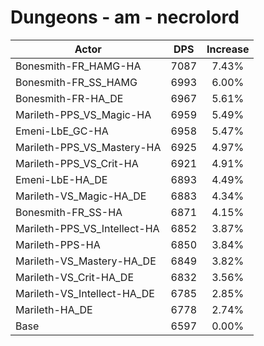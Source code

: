 # Dungeons - am - necrolord
| Actor | DPS | Increase |
|---|:---:|:---:|
|Bonesmith-FR_HAMG-HA|7087|7.43%|
|Bonesmith-FR_SS_HAMG|6993|6.00%|
|Bonesmith-FR-HA_DE|6967|5.61%|
|Marileth-PPS_VS_Magic-HA|6959|5.49%|
|Emeni-LbE_GC-HA|6958|5.47%|
|Marileth-PPS_VS_Mastery-HA|6925|4.97%|
|Marileth-PPS_VS_Crit-HA|6921|4.91%|
|Emeni-LbE-HA_DE|6893|4.49%|
|Marileth-VS_Magic-HA_DE|6883|4.34%|
|Bonesmith-FR_SS-HA|6871|4.15%|
|Marileth-PPS_VS_Intellect-HA|6852|3.87%|
|Marileth-PPS-HA|6850|3.84%|
|Marileth-VS_Mastery-HA_DE|6849|3.82%|
|Marileth-VS_Crit-HA_DE|6832|3.56%|
|Marileth-VS_Intellect-HA_DE|6785|2.85%|
|Marileth-HA_DE|6778|2.74%|
|Base|6597|0.00%|
